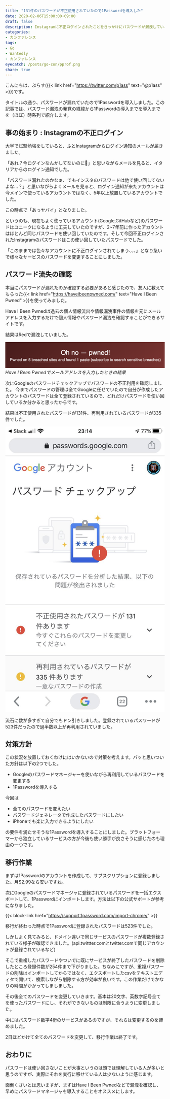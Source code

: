 ```yaml
---
title: "131件のパスワードが不正使用されていたので1Passwordを導入した"
date: 2020-02-06T15:00:00+09:00
draft: false
description: Instagramに不正ログインされたことをきっかけにパスワードが漏洩していることが発覚したので1Passwordを導入して全てのアカウントのパスワードを変更することにしました。
categories:
- カンファレンス
tags:
- Go
- Wantedly
- カンファレンス
eyecatch: /posts/go-con/pprof.png
share: true
---
```


こんにちは、ぷらす({{< link href="https://twitter.com/p1ass" text="@p1ass" >}})です。

タイトルの通り、パスワードが漏れていたので1Passwordを導入しました。この記事では、パスワード漏洩の発覚の経緯から1Passwordの導入までを導入までを（ほぼ）時系列で紹介します。

## 事の始まり : Instagramの不正ログイン

大学で試験勉強をしていると、ふとInstagramからログイン通知のメールが届きました。

「あれ？今ログインなんかしてないのに🤔」と思いながらメールを見ると、イタリアからのログイン通知でした。

「パスワード漏れたのかなぁ、でもインスタのパスワードは他で使い回してないよな...？」と思いながらよくメールを見ると、ログイン通知が来たアカウントは今メインで使っているアカウントではなく、5年以上放置しているアカウントでした。

この時点で「あっヤバイ」となりました。

というのも、現在もよく使っているアカウント(Google,GitHubなど)のパスワードはユニークになるように工夫していたのですが、2~7年前に作ったアカウントはほとんど同じパスワードを使い回していたのです。そして今回不正ログインされたInstagramのパスワードはこの使い回していたパスワードでした。

「このままでは色々なアカウントに不正ログインされてしまう、、、」となり急いで様々なサービスのパスワードを変更することにしました。

## パスワード流失の確認

本当にパスワードが漏れたのか確認する必要があると感じたので、友人に教えてもらった{{< link href="https://haveibeenpwned.com/" text="Have I Been Pwned" >}}を使ってみました。


Have I Been Pwnedは過去の個人情報流出や情報漏洩事件の情報を元にメールアドレスを入力するだけで個人情報やパスワード漏洩を確認することができるサイトです。

結果はRedで漏洩していました。

![Have I Been Pwned](pwned.png)
_Have I Been Pwnedでメールアドレスを入力したときの結果_

次にGoogleのパスワードチェックアップでパスワードの不正利用を確認しました。
今までパスワードの管理は全てGoogleに任せていたので自分が作成したアカウントのパスワードは全て登録されているので、どれだけパスワードを使い回しているか分かると思ったからです。

結果は不正使用されたパスワードが131件、再利用されているパスワードが335件でした。

![Googleパスワードチェックアップ](password_check.jpg)

流石に数が多すぎて自分でもドン引きしました。登録されているパスワードが523件だったので過半数以上が再利用されていました。

## 対策方針

この状況を放置しておくわけにはいかないので対策を考えます。パッと思いついた方針は以下の2つでした。

- Googleのパスワードマネージャーを使いながら再利用しているパスワードを変更する
- 1Passwordを導入する

今回は

- 全てのパスワードを変えたい
- パスワードジェネレータで作成したパスワードにしたい
- iPhoneでも楽に入力できるようにしたい

の要件を満たせそうな1Passwordを導入することにしました。プラットフォーマーから独立しているサービスの方が今後も使い勝手が良さそうに感じたのも理由の一つです。 


## 移行作業

まずは1Passwordのアカウントを作成して、サブスクリプションに登録しました。月$2.99なら安いですね。

次にGoogleのパスワードマネージャに登録されているパスワードを一括エクスポートして、1Passwordにインポートします。方法は以下の公式サポートが参考になりました。

{{< block-link href="https://support.1password.com/import-chrome/" >}}

移行が終わった時点で1Passwordに登録されたパスワードは523件でした。

しかしよく見てみると、ドメイン違いで同じサービスのパスワードが複数登録されている様子が確認できました。(api.twittter.comとtwitter.comで同じアカウントが登録されているなど)

そこで重複したパスワードやついでに既にサービスが終了したパスワードを削除したところ登録件数が254件まで下がりました。ちなみにですが、重複パスワードの削除はインポートしてからではなく、エクスポートしたcsvをテキストエディタで開いて、検索しながら削除する方が効率が良いです。この作業だけでかなりの時間がかかってしましました。

その後全てのパスワードを変更していきます。基本は20文字、英数字記号全てを使ったパスワードにし、それができないものは制限に合うように変更しました。

中にはパスワード数字4桁のサービスがあるのですが、それらは変更するのを諦めました。

2日ほどかけて全てのパスワードを変更して、移行作業は終了です。

## おわりに

パスワードは使い回さないことが大事というのは頭では理解している人が多いと思うのですが、実際にそれを実行に移せている人は少ないように感じます。

面倒くさいとは思いますが、まずはHave I Been Pwnedなどで漏洩を確認し、早めにパスワードマネージャを導入することをオススメにします。